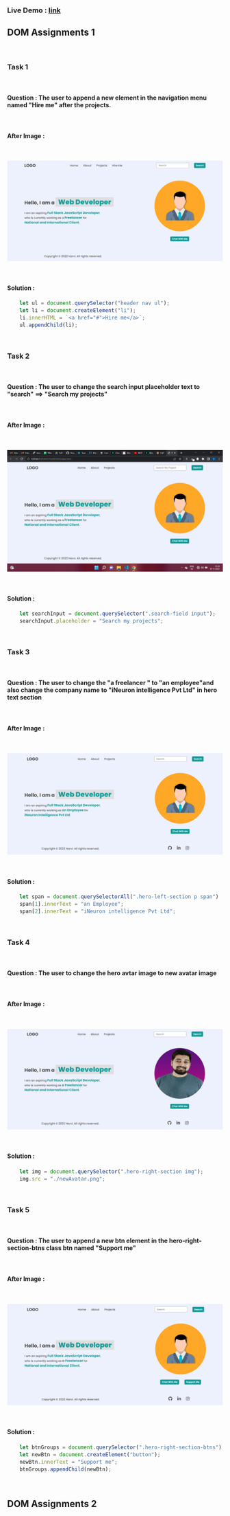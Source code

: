 ### Live Demo : [link](https://sm8uti.github.io/Ineuron-Full-JavaScript-2.0/DOM%20Projects/Projects%201,2,3)

## DOM Assignments 1 

<br>

### Task 1 

<br>

#### Question : The user to append a new element in the navigation menu named "Hire me" after the projects.

<br>

#### After Image : 

<br>

![image](./firstAssignmentImage/task1Output.png)

<br>

#### Solution : 

```Javascript
    let ul = document.querySelector("header nav ul");
    let li = document.createElement("li");
    li.innerHTML = `<a href="#">Hire me</a>`;
    ul.appendChild(li);
```


<br>

### Task 2

<br>

#### Question : The user to change the search input placeholder text to "search" ==> "Search my projects"

<br>

#### After Image : 

<br>

![image](./firstAssignmentImage/task2Output.png)

<br>

#### Solution : 

```Javascript
    let searchInput = document.querySelector(".search-field input");
    searchInput.placeholder = "Search my projects";
```



<br>

### Task 3

<br>

#### Question : The user to change the "a freelancer " to "an employee"and also change the company name to "iNeuron intelligence Pvt Ltd" in hero text section

<br>

#### After Image : 

<br>

![image](./firstAssignmentImage/task3Output.png)

<br>

#### Solution : 

```Javascript
    let span = document.querySelectorAll(".hero-left-section p span")
    span[1].innerText = "an Employee";
    span[2].innerText = "iNeuron intelligence Pvt Ltd";
```




<br>

### Task 4

<br>

#### Question : The user to change the hero avtar image to new avatar image

<br>

#### After Image : 

<br>

![image](./firstAssignmentImage/task4Output.png)

<br>

#### Solution : 

```Javascript
    let img = document.querySelector(".hero-right-section img");
    img.src = "./newAvatar.png";
```



<br>

### Task 5

<br>

#### Question : The user to append a new btn element in the hero-right-section-btns class btn named "Support me"

<br>

#### After Image : 

<br>

![image](./firstAssignmentImage/task5Output.png)

<br>

#### Solution : 

```Javascript
    let btnGroups = document.querySelector(".hero-right-section-btns");
    let newBtn = document.createElement("button");
    newBtn.innerText = "Support me";
    btnGroups.appendChild(newBtn);
```

<br>

## DOM Assignments 2 


